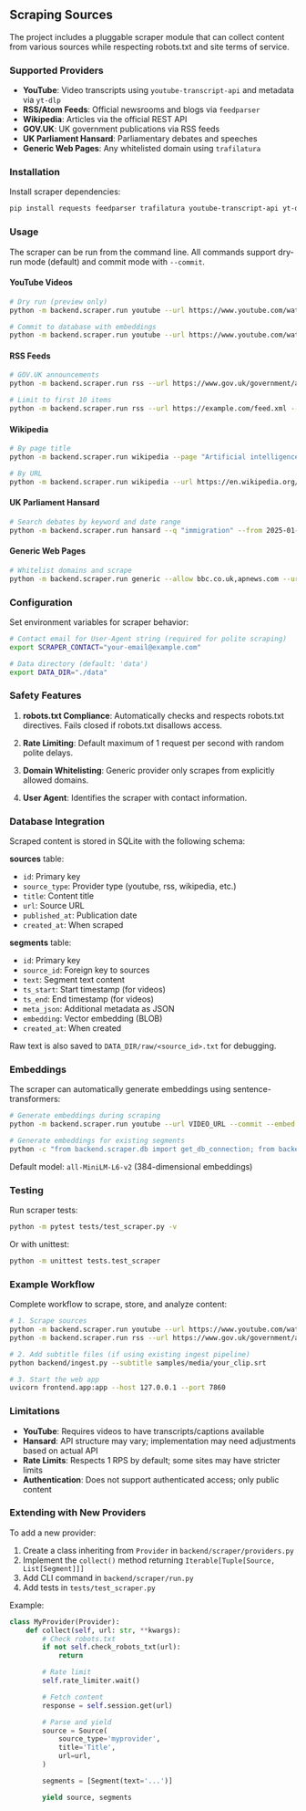 
## Scraping Sources

The project includes a pluggable scraper module that can collect content from various sources while respecting robots.txt and site terms of service.

### Supported Providers

- **YouTube**: Video transcripts using `youtube-transcript-api` and metadata via `yt-dlp`
- **RSS/Atom Feeds**: Official newsrooms and blogs via `feedparser`
- **Wikipedia**: Articles via the official REST API
- **GOV.UK**: UK government publications via RSS feeds
- **UK Parliament Hansard**: Parliamentary debates and speeches
- **Generic Web Pages**: Any whitelisted domain using `trafilatura`

### Installation

Install scraper dependencies:

```bash
pip install requests feedparser trafilatura youtube-transcript-api yt-dlp sentence-transformers
```

### Usage

The scraper can be run from the command line. All commands support dry-run mode (default) and commit mode with `--commit`.

#### YouTube Videos

```bash
# Dry run (preview only)
python -m backend.scraper.run youtube --url https://www.youtube.com/watch?v=VIDEO_ID

# Commit to database with embeddings
python -m backend.scraper.run youtube --url https://www.youtube.com/watch?v=VIDEO_ID --commit --embed
```

#### RSS Feeds

```bash
# GOV.UK announcements
python -m backend.scraper.run rss --url https://www.gov.uk/government/announcements.atom --commit --embed

# Limit to first 10 items
python -m backend.scraper.run rss --url https://example.com/feed.xml --limit 10 --commit
```

#### Wikipedia

```bash
# By page title
python -m backend.scraper.run wikipedia --page "Artificial intelligence" --commit --embed

# By URL
python -m backend.scraper.run wikipedia --url https://en.wikipedia.org/wiki/Climate_change --commit
```

#### UK Parliament Hansard

```bash
# Search debates by keyword and date range
python -m backend.scraper.run hansard --q "immigration" --from 2025-01-01 --to 2025-10-30 --commit
```

#### Generic Web Pages

```bash
# Whitelist domains and scrape
python -m backend.scraper.run generic --allow bbc.co.uk,apnews.com --url https://www.bbc.co.uk/news/article1 https://apnews.com/article2 --commit --embed
```

### Configuration

Set environment variables for scraper behavior:

```bash
# Contact email for User-Agent string (required for polite scraping)
export SCRAPER_CONTACT="your-email@example.com"

# Data directory (default: 'data')
export DATA_DIR="./data"
```

### Safety Features

1. **robots.txt Compliance**: Automatically checks and respects robots.txt directives. Fails closed if robots.txt disallows access.

2. **Rate Limiting**: Default maximum of 1 request per second with random polite delays.

3. **Domain Whitelisting**: Generic provider only scrapes from explicitly allowed domains.

4. **User Agent**: Identifies the scraper with contact information.

### Database Integration

Scraped content is stored in SQLite with the following schema:

**sources** table:
- `id`: Primary key
- `source_type`: Provider type (youtube, rss, wikipedia, etc.)
- `title`: Content title
- `url`: Source URL
- `published_at`: Publication date
- `created_at`: When scraped

**segments** table:
- `id`: Primary key
- `source_id`: Foreign key to sources
- `text`: Segment text content
- `ts_start`: Start timestamp (for videos)
- `ts_end`: End timestamp (for videos)
- `meta_json`: Additional metadata as JSON
- `embedding`: Vector embedding (BLOB)
- `created_at`: When created

Raw text is also saved to `DATA_DIR/raw/<source_id>.txt` for debugging.

### Embeddings

The scraper can automatically generate embeddings using sentence-transformers:

```bash
# Generate embeddings during scraping
python -m backend.scraper.run youtube --url VIDEO_URL --commit --embed

# Generate embeddings for existing segments
python -c "from backend.scraper.db import get_db_connection; from backend.scraper.embeddings import embed_segments; conn = get_db_connection(); embed_segments(conn); conn.close()"
```

Default model: `all-MiniLM-L6-v2` (384-dimensional embeddings)

### Testing

Run scraper tests:

```bash
python -m pytest tests/test_scraper.py -v
```

Or with unittest:

```bash
python -m unittest tests.test_scraper
```

### Example Workflow

Complete workflow to scrape, store, and analyze content:

```bash
# 1. Scrape sources
python -m backend.scraper.run youtube --url https://www.youtube.com/watch?v=VIDEO_ID --commit --embed
python -m backend.scraper.run rss --url https://www.gov.uk/government/announcements.atom --limit 5 --commit --embed

# 2. Add subtitle files (if using existing ingest pipeline)
python backend/ingest.py --subtitle samples/media/your_clip.srt

# 3. Start the web app
uvicorn frontend.app:app --host 127.0.0.1 --port 7860
```

### Limitations

- **YouTube**: Requires videos to have transcripts/captions available
- **Hansard**: API structure may vary; implementation may need adjustments based on actual API
- **Rate Limits**: Respects 1 RPS by default; some sites may have stricter limits
- **Authentication**: Does not support authenticated access; only public content

### Extending with New Providers

To add a new provider:

1. Create a class inheriting from `Provider` in `backend/scraper/providers.py`
2. Implement the `collect()` method returning `Iterable[Tuple[Source, List[Segment]]]`
3. Add CLI command in `backend/scraper/run.py`
4. Add tests in `tests/test_scraper.py`

Example:

```python
class MyProvider(Provider):
    def collect(self, url: str, **kwargs):
        # Check robots.txt
        if not self.check_robots_txt(url):
            return

        # Rate limit
        self.rate_limiter.wait()

        # Fetch content
        response = self.session.get(url)

        # Parse and yield
        source = Source(
            source_type='myprovider',
            title='Title',
            url=url,
        )

        segments = [Segment(text='...')]

        yield source, segments
```
